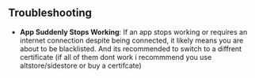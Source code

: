 ## Troubleshooting

- **App Suddenly Stops Working**: If an app stops working or requires an internet connection despite being connected, it likely means you are about to be blacklisted. And its recommended to switch to a diffrent certificate (if all of them dont work i recommmend you use altstore/sidestore or buy a certifcate)

